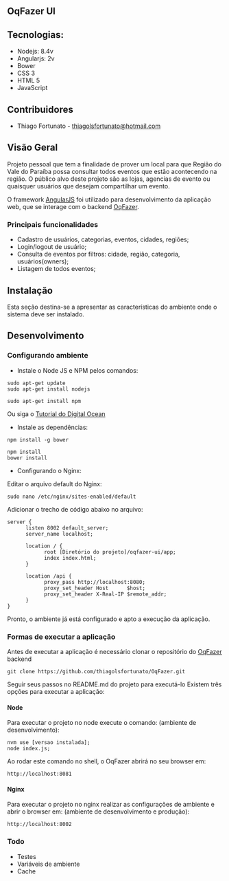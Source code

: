 ## OqFazer UI ##

## Tecnologias: ##

- Nodejs: 8.4v
- Angularjs: 2v
- Bower
- CSS 3
- HTML 5
- JavaScript

## Contribuidores

- Thiago Fortunato - thiagolsfortunato@hotmail.com


## Visão Geral

Projeto pessoal que tem a finalidade de prover um local para que Região do Vale do Paraíba possa consultar todos eventos que estão acontecendo na região.
O público alvo deste projeto são as lojas, agencias de evento ou quaisquer usuários que desejam compartilhar um evento.

O framework [AngularJS](https://angular.io/) foi utilizado para desenvolvimento da aplicação web,
que se interage com o backend [OqFazer](https://github.com/thiagolsfortunato/OqFazer).

### Principais funcionalidades

 - Cadastro de usuários, categorias, eventos, cidades, regiões;
 - Login/logout de usuário;
 - Consulta de eventos por filtros: cidade, região, categoria, usuários(owners);
 - Listagem de todos eventos;


## Instalação

Esta seção destina-se a apresentar as características do ambiente onde o sistema deve ser instalado.

## Desenvolvimento

### Configurando ambiente

- Instale o Node JS e NPM pelos comandos:
```
sudo apt-get update
sudo apt-get install nodejs

sudo apt-get install npm
```
Ou siga o [Tutorial do Digital Ocean](https://www.digitalocean.com/community/tutorials/how-to-install-node-js-on-an-ubuntu-14-04-server)


- Instale as dependências:

```
npm install -g bower

npm install
bower install
```

- Configurando o Nginx:

Editar o arquivo default do Nginx:

```
sudo nano /etc/nginx/sites-enabled/default
```

Adicionar o trecho de código abaixo no arquivo:

```shell
server {
      listen 8002 default_server;
      server_name localhost;

      location / {
            root [Diretório do projeto]/oqfazer-ui/app;
            index index.html;
      }

      location /api {
            proxy_pass http://localhost:8080;
            proxy_set_header Host      $host;
            proxy_set_header X-Real-IP $remote_addr;
      }
}
```

Pronto, o ambiente já está configurado e apto a execução da aplicação.

### Formas de executar a aplicação

Antes de executar a aplicação é necessário clonar o repositório do [OqFazer](https://github.com/thiagolsfortunato/OqFazer) backend

```
git clone https://github.com/thiagolsfortunato/OqFazer.git
```

Seguir seus passos no  README.md do projeto para executá-lo
Existem três opções para executar a aplicação:


#### Node
Para executar o projeto no node execute o comando: (ambiente de desenvolvimento):
```shell
nvm use [versao instalada];
node index.js;
```
Ao rodar este comando no shell, o OqFazer abrirá no seu browser
em:

`http://localhost:8081`

#### Nginx
Para executar o projeto no nginx realizar as configurações de ambiente e abrir o browser em: (ambiente de desenvolvimento e produção):

`http://localhost:8002`

### Todo
- Testes
- Variáveis de ambiente
- Cache